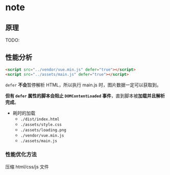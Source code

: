 # note

## 原理

TODO:

## 性能分析

```html
<script src="../vendor/vue.min.js" defer="true"></script>
<script src="../assets/main.js" defer="true"></script>
```

`defer` **不会**暂停解析 HTML，所以执行 main.js 时，图片数据一定可以获取到。

**但有 `defer` 属性的脚本会阻止 `DOMContentLoaded` 事件**，直到脚本被**加载并且解析完成**。

- 耗时的加载
  - `./dist/index.html`
  - `./assets/style.css`
  - `./assets/loading.png`
  - `./vendor/vue.min.js`
  - `./assets/main.js`

### 性能优化方法

压缩 html/css/js 文件
